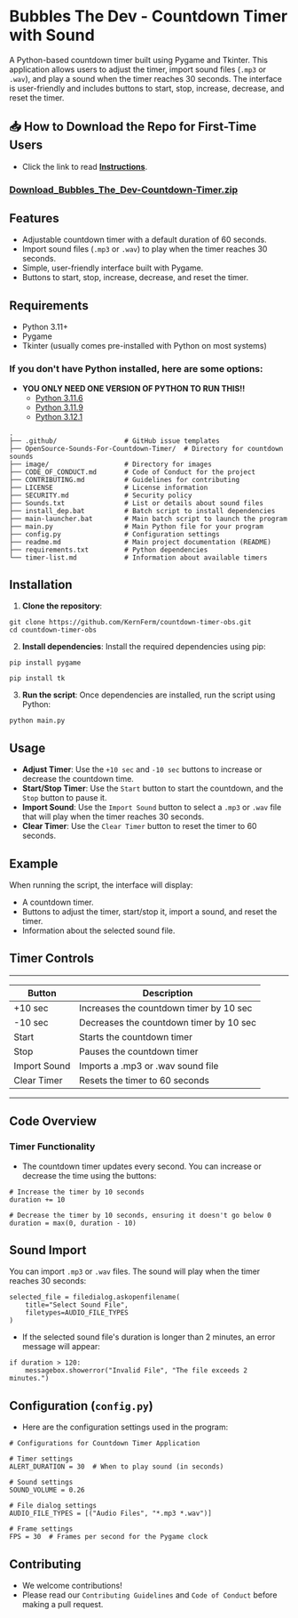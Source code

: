 # Bubbles The Dev - Countdown Timer with Sound

A Python-based countdown timer built using Pygame and Tkinter. This application allows users to adjust the timer, import sound files (`.mp3` or `.wav`), and play a sound when the timer reaches 30 seconds. The interface is user-friendly and includes buttons to start, stop, increase, decrease, and reset the timer.

## 📥 How to Download the Repo for First-Time Users

- Click the link to read [**Instructions**](https://www.gitprojects.fnbubbles420.org/how-to-download-repos).

### **[Download_Bubbles_The_Dev-Countdown-Timer.zip](https://github.com/KernFerm/countdown-timer-obs/releases/tag/countdown-timer-exe)**

## Features

- Adjustable countdown timer with a default duration of 60 seconds.
- Import sound files (`.mp3` or `.wav`) to play when the timer reaches 30 seconds.
- Simple, user-friendly interface built with Pygame.
- Buttons to start, stop, increase, decrease, and reset the timer.

## Requirements

- Python 3.11+
- Pygame
- Tkinter (usually comes pre-installed with Python on most systems)

### If you don't have Python installed, here are some options:

- **YOU ONLY NEED ONE VERSION OF PYTHON TO RUN THIS!!**
  - [Python 3.11.6](https://github.com/KernFerm/Py3.11.6installer)
  - [Python 3.11.9](https://github.com/KernFerm/Py3.11.9installer)
  - [Python 3.12.1](https://github.com/KernFerm/Py3.12.1-installer-batch)

```
.
├── .github/                 # GitHub issue templates
├── OpenSource-Sounds-For-Countdown-Timer/  # Directory for countdown sounds
├── image/                   # Directory for images
├── CODE_OF_CONDUCT.md       # Code of Conduct for the project
├── CONTRIBUTING.md          # Guidelines for contributing
├── LICENSE                  # License information
├── SECURITY.md              # Security policy
├── Sounds.txt               # List or details about sound files
├── install_dep.bat          # Batch script to install dependencies
├── main-launcher.bat        # Main batch script to launch the program
├── main.py                  # Main Python file for your program
├── config.py                # Configuration settings
├── readme.md                # Main project documentation (README)
├── requirements.txt         # Python dependencies
└── timer-list.md            # Information about available timers
```

## Installation

1. **Clone the repository**:
```
git clone https://github.com/KernFerm/countdown-timer-obs.git
cd countdown-timer-obs
```

2. **Install dependencies**: Install the required dependencies using pip:

```
pip install pygame
```
```
pip install tk
```

3. **Run the script**: Once dependencies are installed, run the script using Python:

```
python main.py
```

## Usage
- **Adjust Timer**: Use the `+10 sec` and `-10 sec` buttons to increase or decrease the countdown time.
- **Start/Stop Timer**: Use the `Start` button to start the countdown, and the `Stop` button to pause it.
- **Import Sound**: Use the `Import Sound` button to select a `.mp3` or `.wav` file that will play when the timer reaches 30 seconds.
- **Clear Timer**: Use the `Clear Timer` button to reset the timer to 60 seconds.

## Example
When running the script, the interface will display:

- A countdown timer.
- Buttons to adjust the timer, start/stop it, import a sound, and reset the timer.
- Information about the selected sound file.

## Timer Controls
-------------------------
| Button        | Description                              |
|---------------|------------------------------------------|
| +10 sec       | Increases the countdown timer by 10 sec  |
| -10 sec       | Decreases the countdown timer by 10 sec  |
| Start         | Starts the countdown timer               |
| Stop          | Pauses the countdown timer               |
| Import Sound  | Imports a .mp3 or .wav sound file        |
| Clear Timer   | Resets the timer to 60 seconds           |
----------------

## Code Overview

### Timer Functionality

- The countdown timer updates every second. You can increase or decrease the time using the buttons:
```
# Increase the timer by 10 seconds
duration += 10

# Decrease the timer by 10 seconds, ensuring it doesn't go below 0
duration = max(0, duration - 10)
```

## Sound Import
You can import `.mp3` or `.wav` files. The sound will play when the timer reaches 30 seconds:

```
selected_file = filedialog.askopenfilename(
    title="Select Sound File",
    filetypes=AUDIO_FILE_TYPES
)
```

- If the selected sound file's duration is longer than 2 minutes, an error message will appear:

```
if duration > 120:
    messagebox.showerror("Invalid File", "The file exceeds 2 minutes.")
```

## Configuration (`config.py`)

- Here are the configuration settings used in the program:

```
# Configurations for Countdown Timer Application

# Timer settings
ALERT_DURATION = 30  # When to play sound (in seconds)

# Sound settings
SOUND_VOLUME = 0.26

# File dialog settings
AUDIO_FILE_TYPES = [("Audio Files", "*.mp3 *.wav")]

# Frame settings
FPS = 30  # Frames per second for the Pygame clock
```

## Contributing

- We welcome contributions! 
- Please read our `Contributing Guidelines` and `Code of Conduct` before making a pull request.












